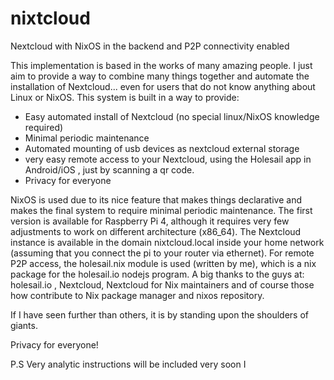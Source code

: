 # nixtcloud
Nextcloud with NixOS in the backend and P2P connectivity enabled

This implementation is based in the works of many amazing people. I just aim to provide a way to combine many things together and automate the installation of Nextcloud... even for users that do not know anything about Linux or NixOS. This system is built in a way to provide:

- Easy automated install of Nextcloud (no special linux/NixOS knowledge required)
- Minimal periodic maintenance
- Automated mounting of usb devices as nextcloud external storage
- very easy remote access to your Nextcloud, using the Holesail app in Android/iOS , just by scanning a qr code.
- Privacy for everyone 

NixOS is used due to its nice feature that makes things declarative and makes the final system to require minimal periodic maintenance. The first version is available for Raspberry Pi 4, although it requires very few adjustments to work on different architecture (x86_64). The Nextcloud instance is available in the domain nixtcloud.local inside your home network (assuming that you connect the pi to your router via ethernet). For remote P2P access, the holesail.nix module is used (written by me), which is a nix package for the holesail.io nodejs program. A big thanks to the guys at: holesail.io , Nextcloud, Nextcloud for Nix maintainers and of course those how contribute to Nix package manager and nixos repository. 

If I have seen further than others, it is by standing upon the shoulders of giants.

Privacy for everyone!

P.S Very analytic instructions will be included very soon
I 
